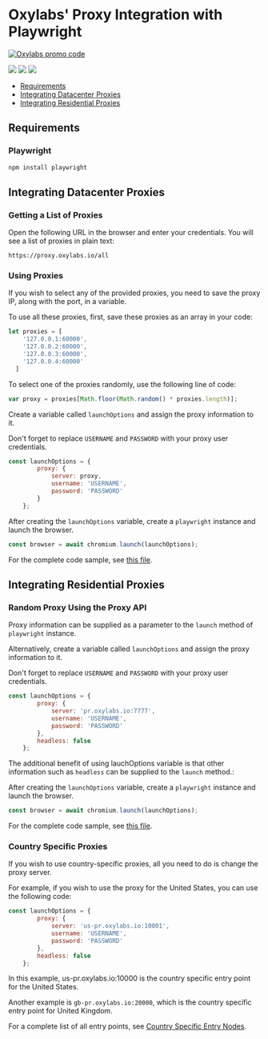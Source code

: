 # Oxylabs' Proxy Integration with Playwright 

[![Oxylabs promo code](https://user-images.githubusercontent.com/129506779/250792357-8289e25e-9c36-4dc0-a5e2-2706db797bb5.png)](https://oxylabs.go2cloud.org/aff_c?offer_id=7&aff_id=877&url_id=112)


[<img src="https://img.shields.io/static/v1?label=&message=JavaScript&color=brightgreen" />](https://github.com/topics/javascript) [<img src="https://img.shields.io/static/v1?label=&message=Web%20Scraping&color=important" />](https://github.com/topics/web-scraping) [<img src="https://img.shields.io/static/v1?label=&message=Rotating%20Proxies&color=blueviolet" />](https://github.com/topics/rotating-proxies)
- [Requirements](#requirements)
- [Integrating Datacenter Proxies](#integrating-datacenter-proxies)
- [Integrating Residential Proxies](#integrating-residential-proxies)
## Requirements

### Playwright
```bash
npm install playwright
```

## Integrating Datacenter Proxies 

### Getting a List of Proxies

Open the following URL in the browser and enter your credentials. You will see a list of proxies in plain text:

```
https://proxy.oxylabs.io/all
```

### Using Proxies

If you wish to select any of the provided proxies, you need to save the proxy IP, along with the port, in a variable.

To use all these proxies, first, save these proxies as an array in your code:

```javascript
let proxies = [
    '127.0.0.1:60000',
    '127.0.0.2:60000',
    '127.0.0.3:60000',
    '127.0.0.4:60000'
  ]
```

To select one of the proxies randomly, use the following line of code:

```JavaScript
var proxy = proxies[Math.floor(Math.random() * proxies.length)];
```

Create a variable called `launchOptions` and assign the proxy information to it.

Don't forget to replace `USERNAME` and `PASSWORD` with your proxy user credentials.

```javascript
const launchOptions = {
        proxy: {
            server: proxy,
            username: 'USERNAME',
            password: 'PASSWORD'
        }
    };
```

After creating the `launchOptions` variable, create a `playwright` instance and launch the browser.

```javascript
const browser = await chromium.launch(launchOptions);
```

For the complete code sample, see [this file](datacenter_random.js).


## Integrating Residential Proxies

### Random Proxy Using the Proxy API
Proxy information can be supplied as a parameter to the `launch` method of `playwright` instance. 

Alternatively, create a variable called `launchOptions` and assign the proxy information to it.

Don't forget to replace `USERNAME` and `PASSWORD` with your proxy user credentials.

```javascript
const launchOptions = {
        proxy: {
            server: 'pr.oxylabs.io:7777',
            username: 'USERNAME',
            password: 'PASSWORD'
        },
        headless: false
    };
```

The additional benefit of using lauchOptions variable is that other information such as `headless` can be supplied to the `launch` method.:

After creating the `launchOptions` variable, create a `playwright` instance and launch the browser.

```javascript
const browser = await chromium.launch(launchOptions);
```

For the complete code sample, see [this file](residential_random.js).

### Country Specific Proxies

If you wish to use country-specific proxies, all you need to do is change the proxy server.

For example, if you wish to use the proxy for the United States, you can use the following code:

```javascript
const launchOptions = {
        proxy: {
            server: 'us-pr.oxylabs.io:10001',
            username: 'USERNAME',
            password: 'PASSWORD'
        },
        headless: false
    };

```

In this example, us-pr.oxylabs.io:10000 is the country specific entry point for the United States.

Another example is `gb-pr.oxylabs.io:20000`, which is the country specific entry point for United Kingdom.

For a complete list of all entry points, see [Country Specific Entry Nodes](https://oxy.yt/zrG0).
